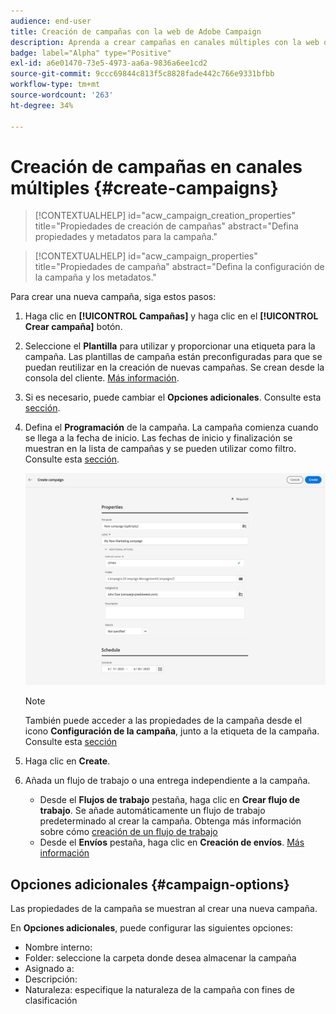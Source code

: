 ```yaml
---
audience: end-user
title: Creación de campañas con la web de Adobe Campaign
description: Aprenda a crear campañas en canales múltiples con la web de Adobe Campaign
badge: label="Alpha" type="Positive"
exl-id: a6e01470-73e5-4973-aa6a-9836a6ee1cd2
source-git-commit: 9ccc69844c813f5c8828fade442c766e9331bfbb
workflow-type: tm+mt
source-wordcount: '263'
ht-degree: 34%

---
```



# Creación de campañas en canales múltiples {#create-campaigns}

>[!CONTEXTUALHELP]
>id="acw_campaign_creation_properties"
>title="Propiedades de creación de campañas"
>abstract="Defina propiedades y metadatos para la campaña."

>[!CONTEXTUALHELP]
>id="acw_campaign_properties"
>title="Propiedades de campaña"
>abstract="Defina la configuración de la campaña y los metadatos."

Para crear una nueva campaña, siga estos pasos:

1. Haga clic en **[!UICONTROL Campañas]** y haga clic en el **[!UICONTROL Crear campaña]** botón.
1. Seleccione el **Plantilla** para utilizar y proporcionar una etiqueta para la campaña. Las plantillas de campaña están preconfiguradas para que se puedan reutilizar en la creación de nuevas campañas. Se crean desde la consola del cliente.
   [Más información](https://experienceleague.adobe.com/docs/campaign/automation/campaign-orchestration/marketing-campaign-templates.html?lang=es).
1. Si es necesario, puede cambiar el **Opciones adicionales**. Consulte esta [sección](#campaign-options).
1. Defina el **Programación** de la campaña. La campaña comienza cuando se llega a la fecha de inicio. Las fechas de inicio y finalización se muestran en la lista de campañas y se pueden utilizar como filtro. Consulte esta [sección](gs-campaigns.md#access-campaigns).

   ![Definición de las propiedades de la campaña](assets/campaign-properties.png)

   >[!NOTE]
   >
   >También puede acceder a las propiedades de la campaña desde el icono **Configuración de la campaña**, junto a la etiqueta de la campaña. Consulte esta [sección](gs-campaigns.md#campaign-dashboard)

1. Haga clic en **Create**.
1. Añada un flujo de trabajo o una entrega independiente a la campaña.
   * Desde el **Flujos de trabajo** pestaña, haga clic en **Crear flujo de trabajo**. Se añade automáticamente un flujo de trabajo predeterminado al crear la campaña. Obtenga más información sobre cómo [creación de un flujo de trabajo](../workflows/create-workflow.md)
   * Desde el **Envíos** pestaña, haga clic en **Creación de envíos**. [Más información](../msg/gs-messages.md)

## Opciones adicionales {#campaign-options}

Las propiedades de la campaña se muestran al crear una nueva campaña.

En **Opciones adicionales**, puede configurar las siguientes opciones:

* Nombre interno:
* Folder: seleccione la carpeta donde desea almacenar la campaña
* Asignado a:
* Descripción:
* Naturaleza: especifique la naturaleza de la campaña con fines de clasificación

<!--
## Create a cross-channel campaign {#cross-channel-campaign}


>[!CONTEXTUALHELP]
>id="acw_campaign_creation_workflow"
>title="Workflow list"
>abstract="List of workflows available for your campaign. Use the 'Create workflow' button to add a workflow in your campaign."

In a cross-channel campaign, a single marketing communication uses different channels. Data is passed between the channels. The customer receives communication through multiple channels based on, for example, their interaction with the previous communication.

-->
<!--
existing campaign: settings button -> properties like when creation
schedule in header


About plans, programs and campaigns
Adobe Campaign allows you to plan marketing campaigns in which you can create and manage different types of activities: emails, SMS messages, push notifications, workflows, landing pages. These campaigns and their contents can be gathered into programs.

The programs and campaigns allow you to regroup and view the different marketing activities that are linked to them.

A program may contain other programs as well as campaigns, workflows, and landing pages. It appears in the timeline and help you organize your marketing activities: you can separate them by country, by brand, by unit, etc.
A campaign enables you to gather all the marketing activities of your choice under a single entity. A campaign may contain emails, SMS, push notifications, direct mails, workflows, and landing pages.
To better organize your marketing plans, Adobe recommends the following hierarchy: Program > Sub-programs > Campaigns > Workflows > Deliveries.

Reports on programs and campaigns allow you to analyze their impact. For example, you can build reports at the campaign level to aggregate data on all deliveries contained in that campaign.

Related topics:

Timeline
About dynamic reports
Creating a campaign
In programs and sub-programs, you can add campaigns. Campaigns can contain marketing activities such as emails, SMS, push notifications, workflows, and landing pages.

From the Adobe Campaign home page, select the Programs & Campaigns card and access a program or sub-program.

Click on the Create button and select Campaign.

In the Creation mode screen, select a campaign type.



The campaign types available are based on templates defined in Resources > Templates > Campaign templates. For more on this, refer to the Managing templates section.

In the Properties screen, enter the name and ID of the campaign.

Select a start and end date to your campaign. These dates only apply to the campaign itself.



Click on Create to confirm the creation of the campaign.

The campaign is created and displayed. Use the Create button to add marketing activities to your campaign.

NOTE
Depending on your license agreement, you may access only some of these activities.

You can also create a campaign from the marketing activity list. You can choose to link the marketing activity to a parent program or sub-program via the properties window of the campaign.


Programs and campaigns icons and statuses
Each program and each campaign in the list has a visual symbol and an icon whose color indicates the execution status. This status depends on the validity period of the program or the campaign.

Gray: the program/campaign has not yet started - Editing status.
Blue: the program/campaign is in progress - In progress status.
Green: the program/campaign has finished - Finished status. By default, the current date is automatically shown as the validity start date and the end date is calculated according to the start date (D+186 days). You can change these dates in the program or campaign properties.


Business.Adobe.com resources
-->
